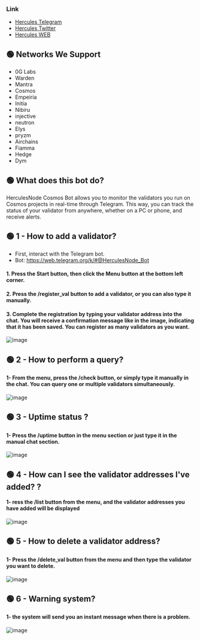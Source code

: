 ### Link
 * [Hercules Telegram](https://t.me/HerculesNode)
 * [Hercules Twitter](https://twitter.com/Herculesnode)
 * [Hercules WEB ](https://herculesnode.com)

## 🟢 Networks We Support

- 0G Labs
- Warden
- Mantra
- Cosmos
- Empeiria
- Initia
- Nibiru
- injective
- neutron
- Elys
- pryzm
- Airchains
- Fiamma
- Hedge
- Dym

## 🟢 What does this bot do?

HerculesNode Cosmos Bot allows you to monitor the validators you run on Cosmos projects in real-time through Telegram. This way, you can track the status of your validator from anywhere, whether on a PC or phone, and receive alerts.

## 🟢 1 - How to add a validator?

- First, interact with the Telegram bot.
- Bot: https://web.telegram.org/k/#@HerculesNode_Bot

#### 1. Press the Start button, then click the Menu button at the bottom left corner.
#### 2. Press the /register_val button to add a validator, or you can also type it manually.
#### 3. Complete the registration by typing your validator address into the chat. You will receive a confirmation message like in the image, indicating that it has been saved. You can register as many validators as you want. 

![image](https://github.com/user-attachments/assets/f3aa1f64-8c60-4487-85f7-e611e19be8ad)


## 🟢 2 - How to perform a query?

#### 1- From the menu, press the /check button, or simply type it manually in the chat. You can query one or multiple validators simultaneously.

![image](https://github.com/user-attachments/assets/a6cf5ec3-495a-4a57-9754-2305e01ba579)

## 🟢 3 - Uptime status ?

#### 1- Press the /uptime button in the menu section or just type it in the manual chat section. 

![image](https://github.com/user-attachments/assets/8584e600-171d-4fa1-9846-486f6952bdb6)


## 🟢 4 - How can I see the validator addresses I've added? ?

#### 1- ress the /list button from the menu, and the validator addresses you have added will be displayed

![image](https://github.com/user-attachments/assets/108aec47-d8ff-4eae-bdbf-f2698ddc093d)




## 🟢 5 - How to delete a validator address?

#### 1- Press the /delete_val button from the menu and then type the validator you want to delete.

![image](https://github.com/user-attachments/assets/f17d51f4-ad74-4cc1-b18b-98f120e683c2)

## 🟢 6 - Warning system?

#### 1- the system will send you an instant message when there is a problem. 

![image](https://github.com/user-attachments/assets/5dc253a5-4c34-441d-8785-24d8ff5f702a)


